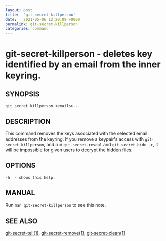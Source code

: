 ```yaml
---
layout: post
title:  'git-secret-killperson'
date:   2021-05-06 12:20:09 +0000
permalink: git-secret-killperson
categories: command
---
```

git-secret-killperson - deletes key identified by an email from the inner keyring.
==================================================================================

## SYNOPSIS

    git secret killperson <emails>...


## DESCRIPTION
This command removes the keys associated with the selected email addresses from the keyring. 
If you remove a keypair's access with `git-secret-killperson`, and run `git-secret-reveal` and `git-secret-hide -r`,
it will be impossible for given users to decrypt the hidden files.


## OPTIONS

    -h  - shows this help.


## MANUAL

Run `man git-secret-killperson` to see this note.


## SEE ALSO

[git-secret-tell(1)](http://git-secret.io/git-secret-tell), [git-secret-remove(1)](http://git-secret.io/git-secret-remove),
[git-secret-clean(1)](http://git-secret.io/git-secret-clean)
